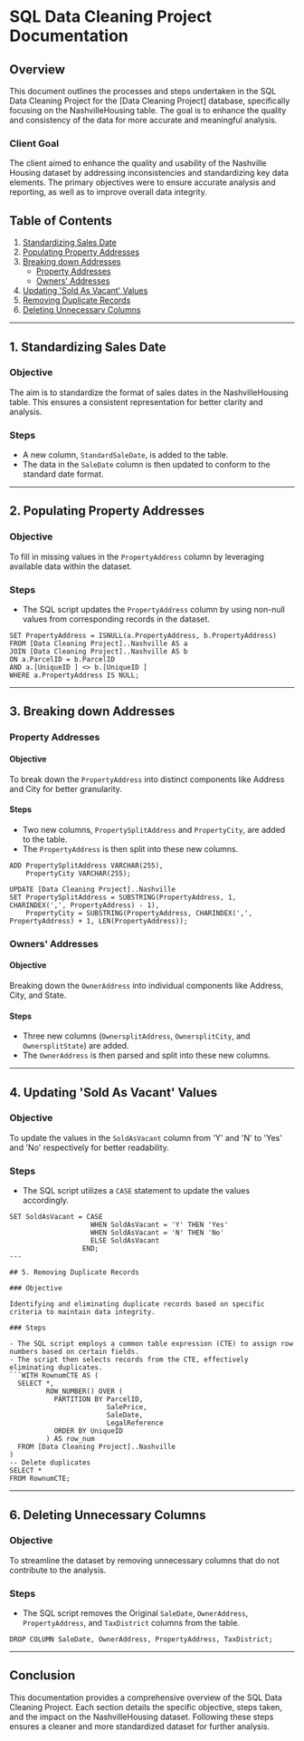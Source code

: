 # SQL Data Cleaning Project Documentation

## Overview

This document outlines the processes and steps undertaken in the SQL Data Cleaning Project for the [Data Cleaning Project] database, specifically focusing on the NashvilleHousing table. The goal is to enhance the quality and consistency of the data for more accurate and meaningful analysis.

### Client Goal
The client aimed to enhance the quality and usability of the Nashville Housing dataset by addressing inconsistencies and standardizing key data elements. The primary objectives were to ensure accurate analysis and reporting, as well as to improve overall data integrity.

## Table of Contents

1. [Standardizing Sales Date](#standardizing-sales-date)
2. [Populating Property Addresses](#populating-property-addresses)
3. [Breaking down Addresses](#breaking-down-addresses)
    - [Property Addresses](#property-addresses)
    - [Owners' Addresses](#owners-addresses)
4. [Updating 'Sold As Vacant' Values](#updating-sold-as-vacant-values)
5. [Removing Duplicate Records](#removing-duplicate-records)
6. [Deleting Unnecessary Columns](#deleting-unnecessary-columns)

---

## 1. Standardizing Sales Date

### Objective

The aim is to standardize the format of sales dates in the NashvilleHousing table. This ensures a consistent representation for better clarity and analysis.

### Steps

- A new column, `StandardSaleDate`, is added to the table.
- The data in the `SaleDate` column is then updated to conform to the standard date format.

---

## 2. Populating Property Addresses

### Objective

To fill in missing values in the `PropertyAddress` column by leveraging available data within the dataset.

### Steps

- The SQL script updates the `PropertyAddress` column by using non-null values from corresponding records in the dataset.
```UPDATE a
SET PropertyAddress = ISNULL(a.PropertyAddress, b.PropertyAddress)
FROM [Data Cleaning Project]..Nashville AS a
JOIN [Data Cleaning Project]..Nashville AS b
ON a.ParcelID = b.ParcelID
AND a.[UniqueID ] <> b.[UniqueID ]
WHERE a.PropertyAddress IS NULL;
```
---

## 3. Breaking down Addresses

### Property Addresses

#### Objective

To break down the `PropertyAddress` into distinct components like Address and City for better granularity.

#### Steps

- Two new columns, `PropertySplitAddress` and `PropertyCity`, are added to the table.
- The `PropertyAddress` is then split into these new columns.
```ALTER TABLE [Data Cleaning Project]..Nashville
ADD PropertySplitAddress VARCHAR(255),
    PropertyCity VARCHAR(255);

UPDATE [Data Cleaning Project]..Nashville
SET PropertySplitAddress = SUBSTRING(PropertyAddress, 1, CHARINDEX(',', PropertyAddress) - 1),
    PropertyCity = SUBSTRING(PropertyAddress, CHARINDEX(',', PropertyAddress) + 1, LEN(PropertyAddress));
```
### Owners' Addresses

#### Objective

Breaking down the `OwnerAddress` into individual components like Address, City, and State.

#### Steps

- Three new columns (`OwnersplitAddress`, `OwnersplitCity`, and `OwnersplitState`) are added.
- The `OwnerAddress` is then parsed and split into these new columns.

---

## 4. Updating 'Sold As Vacant' Values

### Objective

To update the values in the `SoldAsVacant` column from 'Y' and 'N' to 'Yes' and 'No' respectively for better readability.

### Steps

- The SQL script utilizes a `CASE` statement to update the values accordingly.
```UPDATE [Data Cleaning Project]..Nashville
SET SoldAsVacant = CASE
                    WHEN SoldAsVacant = 'Y' THEN 'Yes'
                    WHEN SoldAsVacant = 'N' THEN 'No'
                    ELSE SoldAsVacant
                  END;
---

## 5. Removing Duplicate Records

### Objective

Identifying and eliminating duplicate records based on specific criteria to maintain data integrity.

### Steps

- The SQL script employs a common table expression (CTE) to assign row numbers based on certain fields.
- The script then selects records from the CTE, effectively eliminating duplicates.
```WITH RownumCTE AS (
  SELECT *,
         ROW_NUMBER() OVER (
           PARTITION BY ParcelID,
                        SalePrice,
                        SaleDate,
                        LegalReference
           ORDER BY UniqueID
         ) AS row_num
  FROM [Data Cleaning Project]..Nashville
)
-- Delete duplicates
SELECT * 
FROM RownumCTE;
```
---

## 6. Deleting Unnecessary Columns

### Objective

To streamline the dataset by removing unnecessary columns that do not contribute to the analysis.

### Steps

- The SQL script removes the Original `SaleDate`, `OwnerAddress`, `PropertyAddress`, and `TaxDistrict` columns from the table.
``` ALTER TABLE [Data Cleaning Project]..Nashville
DROP COLUMN SaleDate, OwnerAddress, PropertyAddress, TaxDistrict;
```
---

## Conclusion

This documentation provides a comprehensive overview of the SQL Data Cleaning Project. Each section details the specific objective, steps taken, and the impact on the NashvilleHousing dataset. Following these steps ensures a cleaner and more standardized dataset for further analysis.
